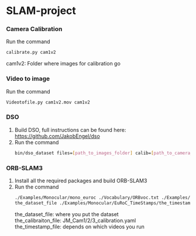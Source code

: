 # SLAM-project

### Camera Calibration 
Run the command
   ```bash
   calibrate.py cam1v2  
   ```
  cam1v2: Folder where images for calibration go 
  
### Video to image 
Run the command 

   ```bash
   Videotofile.py cam1v2.mov cam1v2 
   ```

### DSO
1. Build DSO, full instructions can be found here: https://github.com/JakobEngel/dso
2. Run the command
   ```bash
   bin/dso_dataset files=[path_to_images_folder] calib=[path_to_camera_calibration] preset=0 mode=1
   ```
  
### ORB-SLAM3
1. Install all the required packages and build ORB-SLAM3  
2. Run the command  
   ```bash
   ./Examples/Monocular/mono_euroc ./Vocabulary/ORBvoc.txt ./Examples/Monocular/the_calibration_file 
   the_dataset_file ./Examples/Monocular/EuRoC_TimeStamps/the_timestamp_file  
   ```
   the_dataset_file: where you put the dataset  
   the_calibraiton_file: JM_Cam1/2/3_calibration.yaml  
   the_timestamp_file: depends on which videos you run
